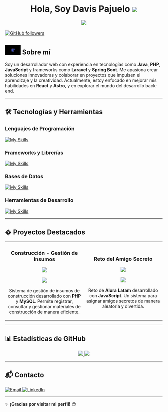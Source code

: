 <h1 align="center"><b>Hola, Soy Davis Pajuelo </b><img src="https://media.giphy.com/media/hvRJCLFzcasrR4ia7z/giphy.gif" width="35"></h1>

<p align="center">
  <a href="https://github.com/DenverCoder1/readme-typing-svg">
    <img src="https://readme-typing-svg.herokuapp.com?font=Time+New+Roman&color=cyan&size=25&center=true&vCenter=true&width=600&height=100&lines=Desarrollador+Web+..&hearts;++;Apasionado+por+la+Tecnología;Me+gusta+aprender+nuevas+herramientas;Y+crear+proyectos+innovadores.">
  </a>
</p>

[![GitHub followers](https://img.shields.io/github/followers/dpajuelos?style=social)](https://github.com/dpajuelos)

## <picture><img src="https://github.com/dpajuelos/dpajuelos/blob/main/assets/aboutme.jpg" width=50px></picture> **Sobre mí**

Soy un desarrollador web con experiencia en tecnologías como **Java**, **PHP**, **JavaScript** y frameworks como **Laravel** y **Spring Boot**. Me apasiona crear soluciones innovadoras y colaborar en proyectos que impulsen el aprendizaje y la creatividad. Actualmente, estoy enfocado en mejorar mis habilidades en **React** y **Astro**, y en explorar el mundo del desarrollo back-end.

---

## 🛠️ **Tecnologías y Herramientas**

### Lenguajes de Programación
[![My Skills](https://skillicons.dev/icons?i=java,php,js&perline=3)](https://skillicons.dev)

### Frameworks y Librerías
[![My Skills](https://skillicons.dev/icons?i=laravel,spring,tailwind&perline=3)](https://skillicons.dev)

### Bases de Datos
[![My Skills](https://skillicons.dev/icons?i=mysql,sqlite,mariadb&perline=3)](https://skillicons.dev)

### Herramientas de Desarrollo
[![My Skills](https://skillicons.dev/icons?i=git,github,vscode&perline=3)](https://skillicons.dev)

---

## � Proyectos Destacados

<table>
  <tr>
    <td width="50%">
      <h3 align="center">Construcción - Gestión de Insumos</h3>
      <div align="center">
        <a href="https://github.com/dpajuelos/Construccion" target="_blank">
          <img src="https://github.com/dpajuelos/Construccion/assets/123456789/abc12345-def6-7890-ghij-klmnopqrstuv" width="400">
        </a>
        <p>
          <a href="https://github.com/dpajuelos/Construccion" target="_blank">
            <img src="https://img.shields.io/badge/CÓDIGO-80ffaa?style=for-the-badge&logo=github&logoColor=black">
          </a>
        </p>
        <p>Sistema de gestión de insumos de construcción desarrollado con <strong>PHP</strong> y <strong>MySQL</strong>. Permite registrar, consultar y gestionar materiales de construcción de manera eficiente.</p>
      </div>
    </td>
    <td width="50%">
      <h3 align="center">Reto del Amigo Secreto</h3>
      <div align="center">
        <a href="https://github.com/dpajuelos/challenge-amigo-secreto" target="_blank">
          <img src="https://github.com/dpajuelos/challenge-amigo-secreto/assets/123456789/abc12345-def6-7890-ghij-klmnopqrstuv" width="400">
        </a>
        <p>
          <a href="https://github.com/dpajuelos/challenge-amigo-secreto" target="_blank">
            <img src="https://img.shields.io/badge/CÓDIGO-FF0000?style=for-the-badge&logo=github&logoColor=black">
          </a>
        </p>
        <p>Reto de <strong>Alura Latam</strong> desarrollado con <strong>JavaScript</strong>. Un sistema para asignar amigos secretos de manera aleatoria y divertida.</p>
      </div>
    </td>
  </tr>
</table>

---

## 📊 **Estadísticas de GitHub**

<p align="center">
  <a href="https://github.com/dpajuelos">
    <img height="180em" src="https://github-readme-stats-eight-theta.vercel.app/api?username=dpajuelos&show_icons=true&theme=algolia&include_all_commits=true&count_private=true"/>
    <img height="180em" src="https://github-readme-stats-eight-theta.vercel.app/api/top-langs/?username=dpajuelos&layout=compact&langs_count=8&theme=algolia"/>
  </a>
</p>

---

## 📬 **Contacto**

<a href="mailto:dpajuelos@unasam.edu.pe">
  <img alt="Email" src="https://img.shields.io/badge/Email-dpajuelos@unasam.edu.pe-blue?style=flat-square&logo=gmail">
</a>
<a href="https://www.linkedin.com/in/dpajuelos/">
  <img alt="LinkedIn" src="https://img.shields.io/badge/LinkedIn-Davis_Pajuelos-blue?style=flat-square&logo=linkedin">
</a>

---

✨ **¡Gracias por visitar mi perfil!** 😊
